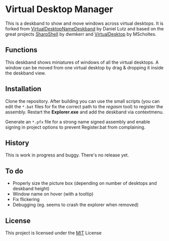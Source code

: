# Virtual Desktop Manager

This is a deskband to show and move windows across virtual desktops. It is forked from [VirtualDesktopNameDeskband](https://github.com/lutz/VirtualDesktopNameDeskband) by Daniel Lutz and based on the great projects [SharpShell](https://github.com/dwmkerr/sharpshell/) by dwmkerr and [VirtualDesktop](https://github.com/MScholtes/VirtualDesktop) by MScholtes.

## Functions

This deskband shows miniatures of windows of all the virtual desktops. A window can be moved from one virtual desktop by drag & dropping it inside the deskband view.

<!-- ![Te](assets/taskbar.png) -->

## Installation

Clone the repository. After building you can use the small scripts (you can edit the `*.bat` files for fix the correct path to the _regasm_ tool) to register the assembly. Restart the **Explorer.exe** and add the deskband via contextmenu.

Generate an `*.pfx` file for a strong name signed assembly and enable signing in project options to prevent Register.bat from complaining.

## History

This is work in progress and buggy. There's no release yet.

## To do

* Properly size the picture box (depending on number of desktops and deskband height)
* Window name on hover (with a tooltip)
* Fix flickering
* Debugging (eg. seems to crash the explorer when removed)

## License

This project is licensed under the [MIT](LICENSE) License
